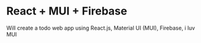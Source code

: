 # React + MUI + Firebase

Will create a todo web app using React.js, Material UI (MUI), Firebase, i luv MUI
